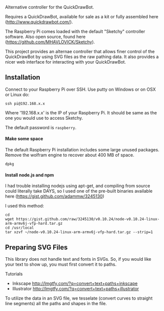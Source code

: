 Alternative controller for the QuickDrawBot.

Requires a QuickDrawBot, available for sale as a kit or fully assembled here (http://www.quickdrawbot.com/).

The Raspberry Pi comes loaded with the default "Sketchy" controller software. Also open source, found here (https://github.com/MHAVLOVICK/Sketchy).

This project provides an alternae controller that allows finer control of the QuickDrawBot by using SVG files as the raw pathing data. It also provides a nicer web interface for interacting with your QuickDrawBot.


## Installation

Connect to your Raspberry Pi over SSH. Use putty on Windows or on OSX or Linux do:

    ssh pi@192.168.x.x

Where '192.168.x.x' is the IP of your Raspberry Pi. It should be same as the one you would use to access Sketchy.

The default password is `raspberry`.

#### Make some space

The default Raspberry Pi installation includes some large unused packages. Remove the wolfram engine to recover about 400 MB of space.

    dpkg

#### Install node.js and npm

I had trouble installing nodejs using apt-get, and compiling from source could literally take DAYS, so I used one of the pre-built binaries available here (https://gist.github.com/adammw/3245130)

I used this method:

    cd
    wget https://gist.github.com/raw/3245130/v0.10.24/node-v0.10.24-linux-arm-armv6j-vfp-hard.tar.gz
    cd /usr/local
    tar xzvf ~/node-v0.10.24-linux-arm-armv6j-vfp-hard.tar.gz --strip=1

## Preparing SVG Files
This library does not handle text and fonts in SVGs. So, if you would like your text to show up, you must first convert it to paths.

Tutorials
* Inkscape http://lmgtfy.com/?q=convert+text+paths+inkscape
* Illustrator http://lmgtfy.com/?q=convert+text+paths+illustrator

To utilize the data in an SVG file, we tesselate (convert curves to straight line segments) all the paths and shapes in the file.
